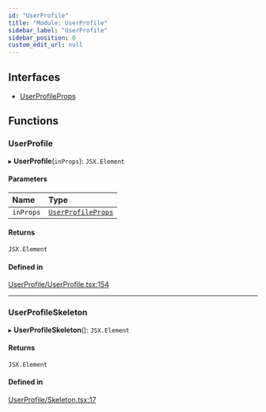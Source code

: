 ```yaml
---
id: "UserProfile"
title: "Module: UserProfile"
sidebar_label: "UserProfile"
sidebar_position: 0
custom_edit_url: null
---
```


## Interfaces

- [UserProfileProps](../interfaces/UserProfile.UserProfileProps.md)

## Functions

### UserProfile

▸ **UserProfile**(`inProps`): `JSX.Element`

#### Parameters

| Name | Type |
| :------ | :------ |
| `inProps` | [`UserProfileProps`](../interfaces/UserProfile.UserProfileProps.md) |

#### Returns

`JSX.Element`

#### Defined in

[UserProfile/UserProfile.tsx:154](https://github.com/selfcommunity/community-ui/blob/a7bfc2b/packages/sc-templates/src/components/UserProfile/UserProfile.tsx#L154)

___

### UserProfileSkeleton

▸ **UserProfileSkeleton**(): `JSX.Element`

#### Returns

`JSX.Element`

#### Defined in

[UserProfile/Skeleton.tsx:17](https://github.com/selfcommunity/community-ui/blob/a7bfc2b/packages/sc-templates/src/components/UserProfile/Skeleton.tsx#L17)
